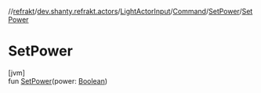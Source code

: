 //[refrakt](../../../../../index.md)/[dev.shanty.refrakt.actors](../../../index.md)/[LightActorInput](../../index.md)/[Command](../index.md)/[SetPower](index.md)/[SetPower](-set-power.md)

# SetPower

[jvm]\
fun [SetPower](-set-power.md)(power: [Boolean](https://kotlinlang.org/api/latest/jvm/stdlib/kotlin/-boolean/index.html))
